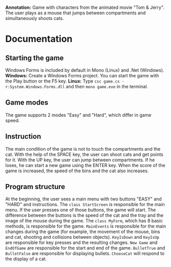 **Annotation:** Game with characters from the animated movie "Tom & Jerry". The user plays as a mouse that jumps between compartments and simultaneously shoots cats.

# Documentation
## Starting the game
Windows Forms is included by default in Mono (Linux) and .Net (Windows).
**Windows:** Create a Windows Forms project. You can start the game with the Play button or the F5 key.
**Linux:** Type `csc game.cs -r:System.Windows.Forms.dll` and then `mono game.exe` in the terminal.

## Game modes
The game supports 2 modes "Easy" and "Hard", which differ in game speed.

## Instruction
The main condition of the game is not to touch the compartments and the cat. With the help of the SPACE key, the user can shoot cats and get points for it. With the UP key, the user can jump between compartments. If he loses, he can start a new game using the ENTER key. When the score of the game is increased, the speed of the bins and the cat also increases.

## Program structure
At the beginning, the user sees a main menu with two buttons "EASY" and "HARD" and instructions. The `class StartScreen` is responsible for the main menu. If the user presses one of those buttons, the game will start. The difference between the buttons is the speed of the cat and the tray and the image of the mouse during the game. The `class MyForm`, which has 8 basic methods, is responsible for the game. `MainEvents` is responsible for the main changes during the game (for example, the movement of the mouse, bins and cat, shooting and collisions between objects). `KeyIsDown` and `KeyIsUp` are responsible for key presses and the resulting changes. `New Game` and `EndOfGame` are responsible for the start and end of the game. `BulletTrue` and `BulletFalse` are responsible for displaying bullets. `ChooseCat` will respond to the display of a cat.

